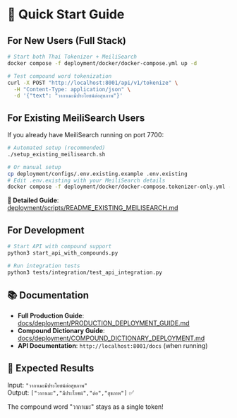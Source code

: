 # 🚀 Quick Start Guide

## For New Users (Full Stack)

```bash
# Start both Thai Tokenizer + MeiliSearch
docker compose -f deployment/docker/docker-compose.yml up -d

# Test compound word tokenization
curl -X POST "http://localhost:8001/api/v1/tokenize" \
  -H "Content-Type: application/json" \
  -d '{"text": "วากาเมะมีประโยชน์ต่อสุขภาพ"}'
```

## For Existing MeiliSearch Users

If you already have MeiliSearch running on port 7700:

```bash
# Automated setup (recommended)
./setup_existing_meilisearch.sh

# Or manual setup
cp deployment/configs/.env.existing.example .env.existing
# Edit .env.existing with your MeiliSearch details
docker compose -f deployment/docker/docker-compose.tokenizer-only.yml --env-file .env.existing up -d
```

**📖 Detailed Guide**: [deployment/scripts/README_EXISTING_MEILISEARCH.md](deployment/scripts/README_EXISTING_MEILISEARCH.md)

## For Development

```bash
# Start API with compound support
python3 start_api_with_compounds.py

# Run integration tests
python3 tests/integration/test_api_integration.py
```

## 📚 Documentation

- **Full Production Guide**: [docs/deployment/PRODUCTION_DEPLOYMENT_GUIDE.md](docs/deployment/PRODUCTION_DEPLOYMENT_GUIDE.md)
- **Compound Dictionary Guide**: [docs/deployment/COMPOUND_DICTIONARY_DEPLOYMENT.md](docs/deployment/COMPOUND_DICTIONARY_DEPLOYMENT.md)
- **API Documentation**: `http://localhost:8001/docs` (when running)

## 🎯 Expected Results

Input: `"วากาเมะมีประโยชน์ต่อสุขภาพ"`  
Output: `["วากาเมะ","มีประโยชน์","ต่อ","สุขภาพ"]` ✅

The compound word "วากาเมะ" stays as a single token!